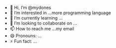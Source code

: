 - 👋 Hi, I’m @mydones
- 👀 I’m interested in ...more programming language
- 🌱 I’m currently learning ...
- 💞️ I’m looking to collaborate on ...
- 📫 How to reach me ...my email
- 😄 Pronouns: ...
- ⚡ Fun fact: ...

<!---
mydones/mydones is a ✨ special ✨ repository because its `README.md` (this file) appears on your GitHub profile.
You can click the Preview link to take a look at your changes.
--->
